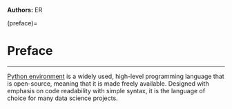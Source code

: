 <!-- @format -->

**Authors:** ER

(preface)=

# Preface

---

[Python environment](https://docs.python.org/3/library/venv.html) is a widely
used, high-level programming language that is open-source, meaning that it is
made freely available. Designed with emphasis on code readability with simple
syntax, it is the language of choice for many data science projects.
